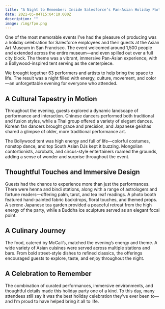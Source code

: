 ```yaml
---
title: "A Night to Remember: Inside Salesforce’s Pan-Asian Holiday Party"
date: 2021-05-04T15:04:10.000Z
description: ""
image: /img/fpo.png
---
```

One of the most memorable events I’ve had the pleasure of producing was a holiday celebration for Salesforce employees and their guests at the Asian Art Museum in San Francisco. The event welcomed around 1,500 people and extended across the entire museum—and even spilled out over a full city block. The theme was a vibrant, immersive Pan-Asian experience, with a Bollywood-inspired tent serving as the centerpiece.

We brought together 63 performers and artists to help bring the space to life. The result was a night filled with energy, culture, movement, and color—an unforgettable evening for everyone who attended.

## A Cultural Tapestry in Motion

Throughout the evening, guests explored a dynamic landscape of performance and interaction. Chinese dancers performed both traditional and fusion styles, while a Thai group offered a variety of elegant dances. Korean fan dancers brought grace and precision, and Japanese geishas shared a glimpse of older, more traditional performance art.

The Bollywood tent was high energy and full of life—colorful costumes, nonstop dance, and top South Asian DJs kept it buzzing. Mongolian contortionists, acrobats, and circus-style entertainers roamed the grounds, adding a sense of wonder and surprise throughout the event.

## Thoughtful Touches and Immersive Design

Guests had the chance to experience more than just the performances. There were henna and bindi stations, along with a range of astrologers and fortune readers—offering palm, tarot, and tea leaf readings. A photo booth featured hand-painted fabric backdrops, floral touches, and themed props. A serene Japanese tea garden provided a peaceful retreat from the high energy of the party, while a Buddha ice sculpture served as an elegant focal point.

## A Culinary Journey

The food, catered by McCall’s, matched the evening’s energy and theme. A wide variety of Asian cuisines were served across multiple stations and bars. From bold street-style dishes to refined classics, the offerings encouraged guests to explore, taste, and enjoy throughout the night.

## A Celebration to Remember

The combination of curated performances, immersive environments, and thoughtful details made this holiday party one of a kind. To this day, many attendees still say it was the best holiday celebration they’ve ever been to—and I’m proud to have helped bring it all to life.